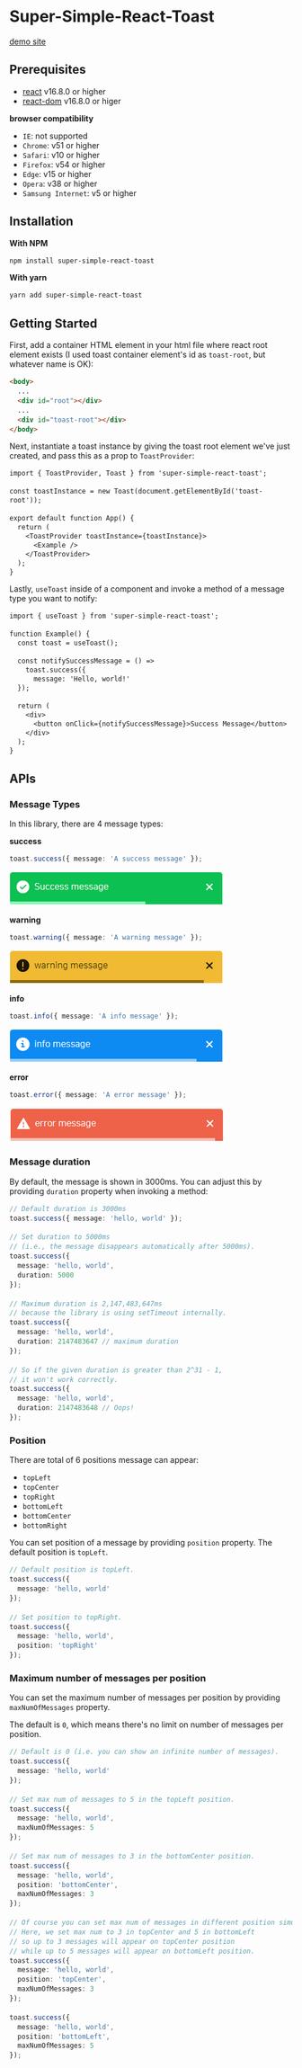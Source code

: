 # Super-Simple-React-Toast

[demo site](https://jhk48.github.io/super-simple-react-toast/)

## Prerequisites

- [react](https://www.npmjs.com/package/react) v16.8.0 or higher
- [react-dom](https://www.npmjs.com/package/react-dom) v16.8.0 or higer

**browser compatibility**

- `IE`: not supported 
- `Chrome`: v51 or higher
- `Safari`: v10 or higher
- `Firefox`: v54 or higher
- `Edge`: v15 or higher
- `Opera`: v38 or higher
- `Samsung Internet`: v5 or higher

## Installation

**With NPM**

```bash
npm install super-simple-react-toast
```

**With yarn**

```bash
yarn add super-simple-react-toast
```

## Getting Started

First, add a container HTML element in your html file where react root element exists (I used toast container element's id as `toast-root`, but whatever name is OK):

```html
<body>
  ...
  <div id="root"></div>
  ...
  <div id="toast-root"></div>
</body>
```

Next, instantiate a toast instance by giving the toast root element we've just created, and pass this as a prop to `ToastProvider`:

```tsx
import { ToastProvider, Toast } from 'super-simple-react-toast';

const toastInstance = new Toast(document.getElementById('toast-root'));

export default function App() {
  return (
    <ToastProvider toastInstance={toastInstance}>
      <Example />
    </ToastProvider>
  );
}
```

Lastly, `useToast` inside of a component and invoke a method of a message type you want to notify:

```tsx
import { useToast } from 'super-simple-react-toast';

function Example() {
  const toast = useToast();

  const notifySuccessMessage = () =>
    toast.success({
      message: 'Hello, world!'
  });

  return (
    <div>
      <button onClick={notifySuccessMessage}>Success Message</button>
    </div>
  );
}
```

## APIs

### Message Types

In this library, there are 4 message types:

**success**

```ts
toast.success({ message: 'A success message' });
```

![success message](./readme-assets/success-message.png)

**warning**

```ts
toast.warning({ message: 'A warning message' });
```

![warning message](./readme-assets/warning-message.png)

**info**

```ts
toast.info({ message: 'A info message' });
```

![info message](./readme-assets/info-message.png)

**error**

```ts
toast.error({ message: 'A error message' });
```

![error message](./readme-assets/error-message.png)


### Message duration

By default, the message is shown in 3000ms. You can adjust this by providing `duration` property when invoking a method:

```ts
// Default duration is 3000ms
toast.success({ message: 'hello, world' });

// Set duration to 5000ms
// (i.e., the message disappears automatically after 5000ms).
toast.success({
  message: 'hello, world',
  duration: 5000
});

// Maximum duration is 2,147,483,647ms
// because the library is using setTimeout internally.
toast.success({
  message: 'hello, world',
  duration: 2147483647 // maximum duration
});

// So if the given duration is greater than 2^31 - 1,
// it won't work correctly.
toast.success({
  message: 'hello, world',
  duration: 2147483648 // Oops!
});
```

### Position

There are total of 6 positions message can appear:

- `topLeft`
- `topCenter`
- `topRight`
- `bottomLeft`
- `bottomCenter`
- `bottomRight`

You can set position of a message by providing `position` property. The default position is `topLeft`.

```ts
// Default position is topLeft.
toast.success({
  message: 'hello, world'
});

// Set position to topRight.
toast.success({
  message: 'hello, world',
  position: 'topRight'
});
```

### Maximum number of messages per position

You can set the maximum number of messages per position by providing `maxNumOfMessages` property.

The default is `0`, which means there's no limit on number of messages per position.

```ts
// Default is 0 (i.e. you can show an infinite number of messages).
toast.success({
  message: 'hello, world'
});

// Set max num of messages to 5 in the topLeft position.
toast.success({
  message: 'hello, world',
  maxNumOfMessages: 5
});

// Set max num of messages to 3 in the bottomCenter position.
toast.success({
  message: 'hello, world',
  position: 'bottomCenter',
  maxNumOfMessages: 3
});

// Of course you can set max num of messages in different position simultaneously.
// Here, we set max num to 3 in topCenter and 5 in bottomLeft
// so up to 3 messages will appear on topCenter position
// while up to 5 messages will appear on bottomLeft position.
toast.success({
  message: 'hello, world',
  position: 'topCenter',
  maxNumOfMessages: 3
});

toast.success({
  message: 'hello, world',
  position: 'bottomLeft',
  maxNumOfMessages: 5
});
```
